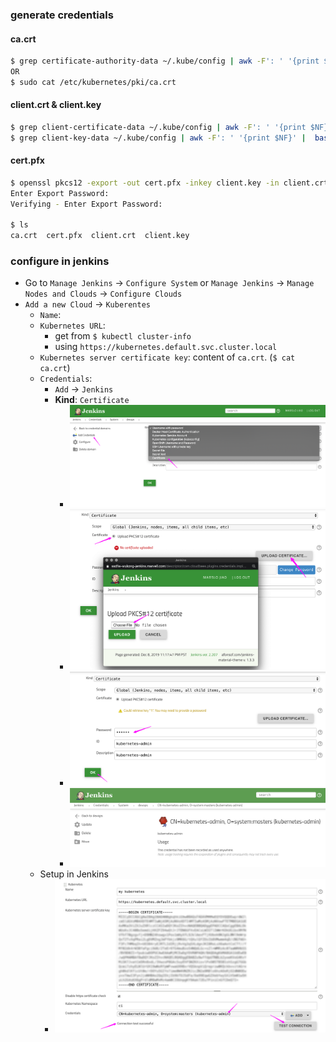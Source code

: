 ### generate credentials
#### ca.crt
```bash
$ grep certificate-authority-data ~/.kube/config | awk -F': ' '{print $NF}' |  base64 -d > ca.crt
OR
$ sudo cat /etc/kubernetes/pki/ca.crt
```

#### client.crt & client.key
```bash
$ grep client-certificate-data ~/.kube/config | awk -F': ' '{print $NF}' |  base64 -d > client.crt
$ grep client-key-data ~/.kube/config | awk -F': ' '{print $NF}' |  base64 -d > client.key
```

#### cert.pfx
```bash
$ openssl pkcs12 -export -out cert.pfx -inkey client.key -in client.crt -certfile ca.crt
Enter Export Password:
Verifying - Enter Export Password:

$ ls
ca.crt  cert.pfx  client.crt  client.key
```

### configure in jenkins
* Go to `Manage Jenkins` -> `Configure System` or `Manage Jenkins` -> `Manage Nodes and Clouds` -> `Configure Clouds`
* `Add a new Cloud` -> `Kuberentes`
    * `Name`: <Anything you want>
    * `Kubernetes URL`:
        * get from `$ kubectl cluster-info`
        * using `https://kubernetes.default.svc.cluster.local`
    * `Kubernetes server certificate key`: content of `ca.crt`. (`$ cat ca.crt`)
    * `Credentials`:
        * `Add` -> `Jenkins`
        * **Kind**: `Certificate`
            * ![plugin-1](../screenshot/k8s-plugin-1.png)
            * ![plugin-2](../screenshot/k8s-plugin-2.png)
            * ![plugin-3](../screenshot/k8s-plugin-3.png)
            * ![plugin-4](../screenshot/k8s-plugin-4.png)
    * Setup in Jenkins
        * ![plugin-5](../screenshot/k8s-plugin-5.png)
